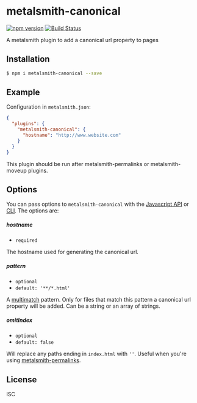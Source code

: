 # metalsmith-canonical
[![npm version][npm-badge]][npm-url]
[![Build Status][travis-badge]][travis-url]

A metalsmith plugin to add a canonical url property to pages

## Installation

```bash
$ npm i metalsmith-canonical --save
```

## Example

Configuration in `metalsmith.json`:

```json
{
  "plugins": {
    "metalsmith-canonical": {
      "hostname": "http://www.website.com"
    }
  }
}
```

This plugin should be run after metalsmith-permalinks or metalsmith-moveup plugins.

## Options

You can pass options to `metalsmith-canonical` with the [Javascript API](https://github.com/segmentio/metalsmith#api) or [CLI](https://github.com/segmentio/metalsmith#cli). The options are:

##### hostname

* `required`

The hostname used for generating the canonical url.

##### pattern

* `optional`
* `default: '**/*.html'`

A [multimatch](https://github.com/sindresorhus/multimatch) pattern. Only for files that match this pattern a canonical url property will be added. Can be a string or an array of strings.

##### omitIndex

* `optional`
* `default: false`

Will replace any paths ending in `index.html` with `''`. Useful when you're using [metalsmith-permalinks](https://github.com/segmentio/metalsmith-permalinks).

## License

ISC

[npm-badge]: https://img.shields.io/npm/v/metalsmith-canonical.svg
[npm-url]: https://www.npmjs.com/package/metalsmith-canonical

[travis-badge]: https://travis-ci.org/saintedlama/metalsmith-canonical.svg?branch=master
[travis-url]: https://travis-ci.org/saintedlama/metalsmith-canonical
